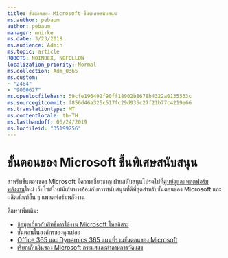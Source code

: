 ```yaml
---
title: ขั้นตอนของ Microsoft ขึ้นพิเศษสนับสนุน
ms.author: pebaum
author: pebaum
manager: mnirke
ms.date: 3/23/2018
ms.audience: Admin
ms.topic: article
ROBOTS: NOINDEX, NOFOLLOW
localization_priority: Normal
ms.collection: Adm_O365
ms.custom:
- "2464"
- "9000627"
ms.openlocfilehash: 59cfe196492f90ff18902b8678b4322a0135533c
ms.sourcegitcommit: f856d46a325c517fc29d935c27f21b77c4219e66
ms.translationtype: MT
ms.contentlocale: th-TH
ms.lasthandoff: 06/24/2019
ms.locfileid: "35199256"
---
```

# <a name="microsoft-flow-specialized-support"></a>ขั้นตอนของ Microsoft ขึ้นพิเศษสนับสนุน

สำหรับขั้นตอนของ Microsoft มีความเชี่ยวชาญ ฝ่ายสนับสนุนโปรดไปที่[ศูนย์ดูแลแพลตฟอร์มพลังงาน](https://aka.ms/flowadminsupport)ใหม่ เว็บไซต์ใหม่มีเส้นทางอ้อมกับการสนับสนุนที่ดีที่สุดสำหรับขั้นตอนของ Microsoft และผลิตภัณฑ์อื่น ๆ แพลตฟอร์มพลังงาน

ศึกษาเพิ่มเติม:
- [ข้อมูลเกี่ยวกับสิทธิ์การใช้งาน Microsoft ไหลอิสระ](https://go.microsoft.com/fwlink/?linkid=2095610)
- [ขั้นตอนในองค์กรของคุณบ่อย](https://go.microsoft.com/fwlink/?linkid=2072608)
- [Office 365 และ Dynamics 365 แผนที่รวมขั้นตอนของ Microsoft](https://go.microsoft.com/fwlink/?linkid=2072406)
- [เรียกเก็บเงินของ Microsoft กระแสและคำถามการวัดแสง](https://go.microsoft.com/fwlink/?linkid=2072612)